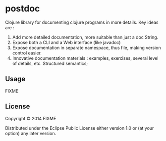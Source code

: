 # postdoc

Clojure library for documenting clojure programs in more details.
Key ideas are :
1) Add more detailed documentation, more suitable than just a doc String.
2) Expose both a CLI and a Web interface (like javadoc)
3) Expose documentation in separate namespace, thus file, making version control easier.
3) Innovative documentation materials : examples, exercises, several level of details, etc. Structured semantics;
## Usage

FIXME

## License

Copyright © 2014 FIXME

Distributed under the Eclipse Public License either version 1.0 or (at
your option) any later version.
